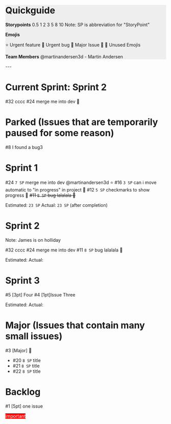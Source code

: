 <div style="background:#eee">

# Quickguide

**Storypoints**
0.5 1 2 3 5 8 10
Note: SP is abbreviation for "StoryPoint"

**Emojis**

⭐ Urgent feature
🐞 Urgent bug
🚀 Major Issue
🍕 🍉  Unused Emojis


**Team Members**
@martinandersen3d - Martin Andersen
</div>
---

# Current Sprint: Sprint 2

#32     cccc
#24     merge me into dev
🐘


# Parked (Issues that are temporarily paused for some reason)

#8	I found a bug3


# Sprint 1

#24 `7 SP`	merge me into dev @martinandersen3d ⭐
#16	`3 SP` can i move automatic to "in progress" in project 🐞
#12	`5 SP` checkmarks to show progress 🐞
~~#11	`8 SP` bug lalalala 🐞~~

Estimated: `23 SP` 
Actual:    `23 SP`  (after completion)
# Sprint 2

Note: James is on holliday

#32     cccc
#24     merge me into dev
#11	`8 SP` bug lalalala 🐞 

Estimated: 
Actual:    

# Sprint 3

#5	[3pt] Four
#4	[1pt]Issue Three

Estimated: 
Actual:    

# Major (Issues that contain many small issues)

#3 [Major] 🚀

*   #20 `8 SP` title 
*   #21 `8 SP` title
*   #22 `8 SP` title



# Backlog

#1	[5pt] one issue

<span class="label" style="background-color: rgb(255, 0, 0); color: white;">
    important
</span>
